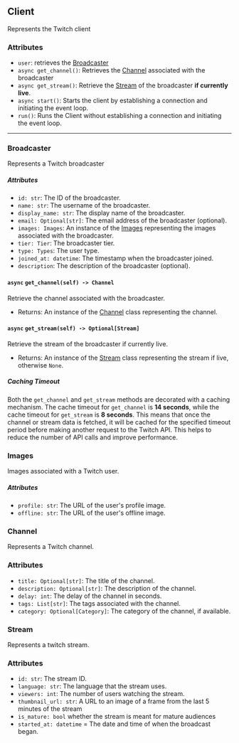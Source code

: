 ## Client
Represents the Twitch client
### Attributes
- `user`: retrieves the [Broadcaster](#Broadcaster)
- `async get_channel()`: Retrieves the [Channel](#Channel) associated with the broadcaster
- `async get_stream()`: Retrieve the [Stream](#Stream) of the broadcaster **if currently live**.
- `async start()`:  Starts the client by establishing a connection and initiating the event loop.
- `run()`: Runs the Client without establishing a connection and initiating the event loop.


---
### Broadcaster
Represents a Twitch broadcaster

##### Attributes
- `id: str`: The ID of the broadcaster.
- `name: str`: The username of the broadcaster.
- `display_name: str`: The display name of the broadcaster.
- `email: Optional[str]`: The email address of the broadcaster (optional).
- `images: Images`: An instance of the [Images](#Images) representing the images associated with the broadcaster.
- `tier: Tier`: The broadcaster tier.
- `type: Types`: The user type.
- `joined_at: datetime`: The timestamp when the broadcaster joined.
- `description`: The description of the broadcaster (optional).

####  `async` `get_channel(self) -> Channel`

Retrieve the channel associated with the broadcaster.
- Returns: An instance of the [Channel](#channel) class representing the channel.

####  `async` `get_stream(self) -> Optional[Stream]`

Retrieve the stream of the broadcaster if currently live.
- Returns: An instance of the [Stream](#Stream) class representing the stream if live, otherwise `None`.

##### Caching Timeout
Both the `get_channel` and `get_stream` methods are decorated with a caching mechanism. The cache timeout for `get_channel` is **14 seconds**, while the cache timeout for `get_stream` is **8 seconds**. This means that once the channel or stream data is fetched, it will be cached for the specified timeout period before making another request to the Twitch API. This helps to reduce the number of API calls and improve performance.


### Images
Images associated with a Twitch user.

##### Attributes
- `profile: str`: The URL of the user's profile image.
- `offline: str`: The URL of the user's offline image.

### Channel
Represents a Twitch channel.

### Attributes
- `title: Optional[str]`: The title of the channel.
- `description: Optional[str]`: The description of the channel.
- `delay: int`: The delay of the channel in seconds.
- `tags: List[str]`: The tags associated with the channel.
- `category: Optional[Category]`: The category of the channel, if available.


### Stream
Represents a twitch stream.

### Attributes
- `id: str`: The stream ID.
- `language: str`: The language that the stream uses.
- `viewers: int`: The number of users watching the stream.
- `thumbnail_url: str`: A URL to an image of a frame from the last 5 minutes of the stream
- `is_mature: bool` whether the stream is meant for mature audiences
- `started_at: datetime` = The date and time of when the broadcast began.